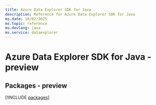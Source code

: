 ```yaml
---
title: Azure Data Explorer SDK for Java
description: Reference for Azure Data Explorer SDK for Java
ms.date: 10/02/2025
ms.topic: reference
ms.devlang: java
ms.service: dataexplorer
---
```

# Azure Data Explorer SDK for Java - preview
## Packages - preview
[!INCLUDE [packages](data-explorer-index.md)]